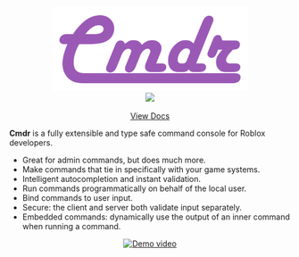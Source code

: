 <div align="center">
	<img src="assets/logo.png" alt="Cmdr" height="150" />
	<br>
	<a href="https://discord.gg/g5PdMxh"><img src="https://img.shields.io/discord/425800792679645204.svg?label=discord" /></a>
	<p><a href="https://eryn.io/Cmdr/">View Docs</a></p>
</div>

**Cmdr** is a fully extensible and type safe command console for Roblox developers.

- Great for admin commands, but does much more.
- Make commands that tie in specifically with your game systems.
- Intelligent autocompletion and instant validation.
- Run commands programmatically on behalf of the local user.
- Bind commands to user input.
- Secure: the client and server both validate input separately.
- Embedded commands: dynamically use the output of an inner command when running a command.

<p align="center">
  <a href="https://giant.gfycat.com/HatefulTanAzurewingedmagpie.mp4"><img src="https://thumbs.gfycat.com/HatefulTanAzurewingedmagpie-size_restricted.gif" alt="Demo video" /></a>
</p>


